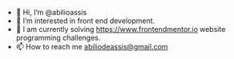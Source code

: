 - 👋 Hi, I’m @abilioassis
- 👀 I’m interested in front end development.
- 🌱 I am currently solving https://www.frontendmentor.io website programming challenges.
- 📫 How to reach me abiliodeassis@gmail.com

<!---
abilioassis/abilioassis is a ✨ special ✨ repository because its `README.md` (this file) appears on your GitHub profile.
You can click the Preview link to take a look at your changes.
--->
